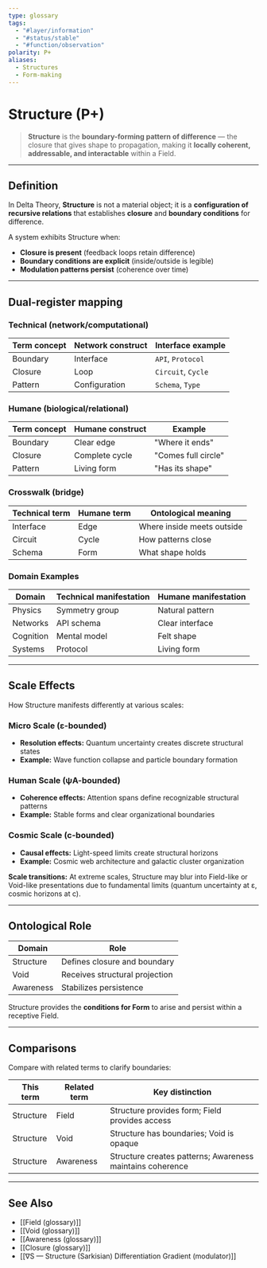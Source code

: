 ```yaml
---
type: glossary
tags:
  - "#layer/information"
  - "#status/stable"
  - "#function/observation"
polarity: P+
aliases:
  - Structures
  - Form-making
---
```


# Structure (P+)

> **Structure** is the **boundary-forming pattern of difference** — the closure that gives shape to propagation, making it **locally coherent, addressable, and interactable** within a Field.

---

## Definition

In Delta Theory, **Structure** is not a material object; it is a **configuration of recursive relations** that establishes **closure** and **boundary conditions** for difference.

A system exhibits Structure when:
- **Closure is present** (feedback loops retain difference)
- **Boundary conditions are explicit** (inside/outside is legible)
- **Modulation patterns persist** (coherence over time)

---

## Dual‑register mapping

### Technical (network/computational)

| Term concept | Network construct | Interface example |
|-------------|------------------|-------------------|
| Boundary | Interface | `API`, `Protocol` |
| Closure | Loop | `Circuit`, `Cycle` |
| Pattern | Configuration | `Schema`, `Type` |

### Humane (biological/relational)

| Term concept | Humane construct | Example |
|-------------|------------------|----------|
| Boundary | Clear edge | "Where it ends" |
| Closure | Complete cycle | "Comes full circle" |
| Pattern | Living form | "Has its shape" |

### Crosswalk (bridge)

| Technical term | Humane term | Ontological meaning |
|---------------|-------------|-------------------|
| Interface | Edge | Where inside meets outside |
| Circuit | Cycle | How patterns close |
| Schema | Form | What shape holds |

### Domain Examples

| Domain | Technical manifestation | Humane manifestation |
|--------|------------------------|---------------------|
| Physics | Symmetry group | Natural pattern |
| Networks | API schema | Clear interface |
| Cognition | Mental model | Felt shape |
| Systems | Protocol | Living form |

---

## Scale Effects

How Structure manifests differently at various scales:

### Micro Scale (ε-bounded)
- **Resolution effects:** Quantum uncertainty creates discrete structural states
- **Example:** Wave function collapse and particle boundary formation

### Human Scale (ψA-bounded)
- **Coherence effects:** Attention spans define recognizable structural patterns
- **Example:** Stable forms and clear organizational boundaries

### Cosmic Scale (c-bounded)
- **Causal effects:** Light-speed limits create structural horizons
- **Example:** Cosmic web architecture and galactic cluster organization

**Scale transitions:** At extreme scales, Structure may blur into Field-like or Void-like presentations due to fundamental limits (quantum uncertainty at ε, cosmic horizons at c).

---

## Ontological Role

| Domain | Role |
|--------|------|
| Structure | Defines closure and boundary |
| Void | Receives structural projection |
| Awareness | Stabilizes persistence |

Structure provides the **conditions for Form** to arise and persist within a receptive Field.

---

## Comparisons

Compare with related terms to clarify boundaries:

| This term | Related term | Key distinction |
|-----------|-------------|----------------|
| Structure | Field | Structure provides form; Field provides access |
| Structure | Void | Structure has boundaries; Void is opaque |
| Structure | Awareness | Structure creates patterns; Awareness maintains coherence |

---

## See Also

- [[Field (glossary)]]
- [[Void (glossary)]]
- [[Awareness (glossary)]]
- [[Closure (glossary)]]
- [[∇S — Structure (Sarkisian) Differentiation Gradient (modulator)]]